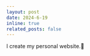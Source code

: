 ```yaml
---
layout: post
date: 2024-6-19
inline: true
related_posts: false
---
```


I create my personal website.🎉

